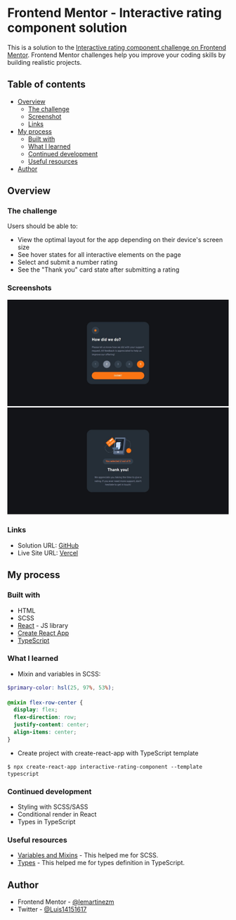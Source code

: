 # Frontend Mentor - Interactive rating component solution

This is a solution to the [Interactive rating component challenge on Frontend Mentor](https://www.frontendmentor.io/challenges/interactive-rating-component-koxpeBUmI). Frontend Mentor challenges help you improve your coding skills by building realistic projects. 

## Table of contents

- [Overview](#overview)
  - [The challenge](#the-challenge)
  - [Screenshot](#screenshot)
  - [Links](#links)
- [My process](#my-process)
  - [Built with](#built-with)
  - [What I learned](#what-i-learned)
  - [Continued development](#continued-development)
  - [Useful resources](#useful-resources)
- [Author](#author)

## Overview

### The challenge

Users should be able to:

- View the optimal layout for the app depending on their device's screen size
- See hover states for all interactive elements on the page
- Select and submit a number rating
- See the "Thank you" card state after submitting a rating

### Screenshots

![](./screenshot.jpg)
![](./screenshot2.jpg)

### Links

- Solution URL: [GitHub](https://github.com/lemartinezm/interactive-rating-component)
- Live Site URL: [Vercel](https://interactive-rating-component-nu.vercel.app/)

## My process

### Built with

- HTML
- SCSS
- [React](https://reactjs.org/) - JS library
- [Create React App](https://create-react-app.dev/)
- [TypeScript](https://www.typescriptlang.org/)

### What I learned

* Mixin and variables in SCSS:

```scss
$primary-color: hsl(25, 97%, 53%);

@mixin flex-row-center {
  display: flex;
  flex-direction: row;
  justify-content: center;
  align-items: center;
}
```

* Create project with create-react-app with TypeScript template
```
$ npx create-react-app interactive-rating-component --template typescript
```

### Continued development

* Styling with SCSS/SASS
* Conditional render in React
* Types in TypeScript

### Useful resources

- [Variables and Mixins](https://sass-lang.com/guide) - This helped me for SCSS.
- [Types](https://www.typescriptlang.org/docs/handbook/jsx.html) - This helped me for types definition in TypeScript.

## Author

- Frontend Mentor - [@lemartinezm](https://www.frontendmentor.io/profile/lemartinezm)
- Twitter - [@Luis14151617](https://twitter.com/Luis14151617)